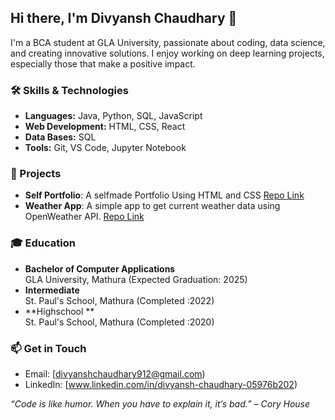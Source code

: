 ## Hi there, I'm Divyansh Chaudhary 👋

I'm a BCA student at GLA University, passionate about coding, data science, and creating innovative solutions. I enjoy working on deep learning projects, especially those that make a positive impact.



### 🛠️ Skills & Technologies
- **Languages:** Java, Python, SQL, JavaScript
- **Web Development:** HTML, CSS, React
- **Data Bases:** SQL
- **Tools:** Git, VS Code, Jupyter Notebook




### 🚀 Projects
- **Self Portfolio**: A selfmade Portfolio Using HTML and CSS [Repo Link](https://github.com/divyansh0408/Divyansh-portfolio)
- **Weather App**: A simple app to get current weather data using OpenWeather API. [Repo Link](https://github.com/divyansh0408/Weather--application)






### 🎓 Education
- **Bachelor of Computer Applications**  
  GLA University, Mathura (Expected Graduation: 2025)
- **Intermediate**  
  St. Paul's School, Mathura (Completed :2022)
- **Highschool **  
  St. Paul's School, Mathura (Completed :2020)




### 📫 Get in Touch
- Email: [divyanshchaudhary912@gmail.com)
- LinkedIn: [www.linkedin.com/in/divyansh-chaudhary-05976b202)






_“Code is like humor. When you have to explain it, it’s bad.” – Cory House_
